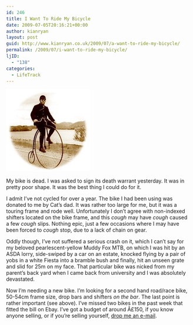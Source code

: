 ```yaml
---
id: 246
title: I Want To Ride My Bicycle
date: 2009-07-05T20:16:21+00:00
author: kianryan
layout: post
guid: http://www.kianryan.co.uk/2009/07/a-want-to-ride-my-bicycle/
permalink: /2009/07/i-want-to-ride-my-bicycle/
ljID:
  - "138"
categories:
  - LifeTrack
---
```

![Pennyfarthing](/assets/images/2009/07/pennyfarthing.jpg)

My bike is dead. I was asked to sign its death warrant yesterday. It was in pretty poor shape. It was the best thing I could do for it.

I admit I’ve not cycled for over a year. The bike I had been using was donated to me by Cat’s dad. It was rather too large for me, but it was a touring frame and rode well. Unfortunately I don’t agree with non-indexed shifters located on the bike frame, and this _cough_ may have _cough_ caused a few _cough_ slips. Nothing epic, just a few occasions where I may have been forced to _cough_ stop, due to a lack of chain on gear.

Oddly though, I’ve not suffered a serious crash on it, which I can’t say for my beloved pearlescent-yellow Muddy Fox MTB, on which I was hit by an ASDA lorry, side-swiped by a car on an estate, knocked flying by a pair of yobs in a white Fiesta into a bramble bush and finally, hit an unseen grate and slid for 25m on my face. That particular bike was nicked from my parent’s back yard when I came back from university and I was absolutely devastated.

Now I’m needing a new bike. I’m looking for a second hand road/race bike, 50-54cm frame size, drop bars and shifters _on the bar_. The last point is rather important (see above). I’ve missed two bikes in the past week that fitted the bill on Ebay. I’ve got a budget of around Â£150, if you know anyone selling, or if you’re selling yourself, [drop me an e-mail](mailto:kian@kianryan.co.uk).